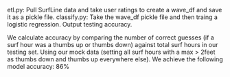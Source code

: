 etl.py: Pull SurfLine data and take user ratings to create a wave_df and save it as a pickle file.
classify.py: Take the wave_df pickle file and then traing a logistic regression. Output testing accuracy.

We calculate accuracy by comparing the number of correct guesses (if a surf hour was a thumbs up or thumbs down) against total surf hours in our testing set. Using our mock data (setting all surf hours with a max > 2feet as thumbs down and thumbs up everywhere else). We achieve the following model accuracy: 86%
